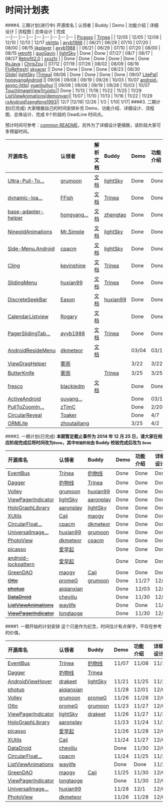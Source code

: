 时间计划表
============
####4. 三期计划(进行中)
开源库名 | 认领者 | Buddy | Demo | 功能介绍 | 详细设计 | 流程图 | 总体设计 | 完成  
:--|:-- |:--  |:--  |:--  |:--  |:--  |:--  |:--  |
[Picasso](https://github.com/square/picasso) | [Trinea](https://github.com/Trinea) | | 12/05 | 12/05 | 12/08 | 12/10 | 12/13 | 12/17
[okhttp](https://github.com/square/okhttp) | [ayyb1988](https://github.com/ayyb1988) | | 06/21 | 06/29 | 07/10 | 07/20 | 08/00 | 08/15 
[ijkplayer](https://github.com/Bilibili/ijkplayer) | [ayyb1988](https://github.com/ayyb1988) | | 06/21 | 06/29 | 07/10 | 07/20 | 08/00 | 08/15 
[retrofit](https://github.com/square/retrofit) | [guoGavin](https://github.com/guoGavin) | [lightSky](https://github.com/lightSky) | Done | Done | 07/27 | 08/7 | 08/17 | 08/27 
[Retrofit2.0](https://github.com/square/retrofit) | [xxxzhi](https://github.com/xxxzhi) | | Done | Done | Done | Done | Done | Done 
[RxJava](https://github.com/ReactiveX/RxJava) | [ChrisZou](https://github.com/ChrisZou) || 07/12 | 07/19 | 07/26 | 08/02 | 08/09 | 08/16 
[FlyRefresh](https://github.com/race604/FlyRefresh)| [skyacer](https://github.com/skyacer) || Done | Done | Done | Done | 08/23 | 08/30   
[Glide](https://github.com/bumptech/glide)| [lightSky](https://github.com/lightSky) |[Trinea](https://github.com/Trinea)| 08/06 | Done | Done | Done | Done | 09/07 
[LitePal](https://github.com/LitePalFramework/LitePal)| [hongyangAndroid](https://github.com/hongyangAndroid) || 09/06 | 09/08 | 09/19 | 09/26 | 10/03 | 10/07 
[android-async-http](https://github.com/loopj/android-async-http)| [yuanhuihui](https://github.com/yuanhuihui) || 09/06 | 09/08 | 09/19 | 09/26 | 10/03 | 10/07 
[TouchImageView](https://github.com/MikeOrtiz/TouchImageView)|[truistic](https://github.com/truistic)|| Done | 11/13 | 11/18 | 11/22 | 11/25 | 11/29 
[ListViewAnimations](https://github.com/nhaarman/ListViewAnimations)|[demonyan](https://github.com/demonyan)|| 11/07 | 11/10 | 11/13 | 11/16 | 11/22 | 11/29 
[rxAndroid](https://github.com/ReactiveX/RxAndroid)|[zengfeng1993](https://github.com/zengfeng1993)|| 12/7 |12/19| 12/26 | 1/3 | 1/10| 1/17|
####3. 二期计划(已完成)
大家根据自己的时间安排补充 Demo、功能介绍、详细设计、流程图、总体设计、完成 6个阶段的 DeadLine 时间点。  

预计时间可参考：[common README](./common/README.md)，另外为了详细设计更细致，该阶段大家可多预留时间。  

开源库名 | 认领者 | 解析文档 | Buddy | Demo | 功能介绍 | 详细设计 | 流程图 | 总体设计 | 完成  
:--|:-- |:--  |:--  |:--  |:--  |:--  |:--  |:--  |:--  |
[Ultra-Pull-To…](https://github.com/liaohuqiu/android-Ultra-Pull-To-Refresh "Ultra-Pull-To-Refresh") | [grumoon](https://github.com/grumoon) | [文档](../view/other/android-ultra-pull-to-refresh) | [lightSky](https://github.com/lightSky) | Done | Done | Done | Done  | Done  | Done    
[dynamic-loa…](https://github.com/singwhatiwanna/dynamic-load-apk "dynamic-load-apk") | [FFish](https://github.com/FFish) |[文档](../tool-lib/plugin/dynamic-load-apk) | [Trinea](https://github.com/Trinea) | Done | Done | Done | Done | Done | Done
[base-adapter-helper](https://github.com/JoanZapata/base-adapter-helper) | [hongyang…](https://github.com/hongyangAndroid "hongyangAndroid")| [文档](../tool-lib/other/base-adapter-helper) | [zhengtao](https://github.com/zhengtao620) | Done | Done | Done | Done | Done | Done
[NineoldAnimations](https://github.com/JakeWharton/NineOldAndroids)| [Mr.Simple](https://github.com/bboyfeiyu) |[文档](../tool-lib/compatibility/nineoldanimations) | [lightSky](https://github.com/lightSky) | Done |Done |Done | Done|Done|Done
[Side-Menu.Android](https://github.com/Yalantis/Side-Menu.Android)|[cpacm](https://github.com/cpacm) |[文档](../view/menu/side-menu.android) |[lightSky](https://github.com/lightSky) | Done |Done |Done|Done|Pass|03/18  
[Cling](https://github.com/kevinshine/cling) | [kevinshine](https://github.com/kevinshine) | [文档](../tool-lib/network/cling) | [Trinea](https://github.com/Trinea) | Done | Done | Done | Done | Done | Done  
[SlidingMenu](https://github.com/jfeinstein10/SlidingMenu) | [huxian99](https://github.com/huxian99) | [文档](../view/menu/sliding-menu) | [Trinea](https://github.com/Trinea) | Done | Done | Done | Done | Done | Done |    
[DiscreteSeekBar](https://github.com/AnderWeb/discreteSeekBar) | [Eason](https://github.com/wangeason) | [文档](../view/progress-bar/discrete-seek-bar) | [huxian99](https://github.com/huxian99) | Done | Done | Done | Done | Done | Done |    
[CalendarListview](https://github.com/traex/CalendarListview) | [Rogary](https://github.com/Rogary) | [文档](../view/list-view/calendar-list-view) | | Done | Done | Done | Done | Done | Done  
[PagerSlidingTab…](https://github.com/astuetz/PagerSlidingTabStrip "PagerSlidingTabStrip") | [ayyb1988](https://github.com/ayyb1988) | [文档](../view/other/pager-sliding-tab-strip) | [Trinea](https://github.com/Trinea) |Done |Done  |Done  |Done  |Done  |Done 
[AndroidResideMenu](https://github.com/SpecialCyCi/AndroidResideMenu) | [dkmeteor](https://github.com/dkmeteor) | [文档](../view/menu/reside-menu) | | 03/04 | 03/10 | 03/16 | 03/22 | 03/28 | 03/31 | 
[ViewDragHelper](android/support/v4/widget/ViewDragHelper.java) | [雾雨](https://github.com/nyanpassu) | |  | 3/22 | 3/22 | 3/22 | 3/22 | 3/22 | 3/22
[ButterKnife](https://github.com/JakeWharton/ButterKnife/) | [雾雨](https://github.com/nyanpassu) | | [Trinea](https://github.com/Trinea) | 3/25 | 3/25 | 3/25 | 3/25 | 3/25 | 3/25
[fresco](https://github.com/facebook/fresco/) | [blackiedm](https://github.com/blackiedm) | [文档](../tool-lib/image-cache/fresco) | | Done | Done | 4/30 | 5/14 | 5/28 | 6/10
[ActiveAndroid](https://github.com/pardom/ActiveAndroid) | [ouyang…](https://github.com/ouyangxiangshao "ouyangxiangshao") | | | Done | 03/11 | 03/18 | 03/25 | 04/02 | 04/09
[PullToZoomIn…](https://github.com/matrixxun/PullToZoomInListView "PullToZoomInListView") | [zTimC](https://github.com/Yom9c) | | | Done | 2/20 | 03/01 | 03/8 | 03/15 |3/19|
[CircularReveal](https://github.com/ozodrukh/CircularReveal) | [Toaker](https://github.com/Toaker) | | | Done | 4/7 | 4/15 | 4/25 | 5/5 | 5/10 |     
[ORMLite](https://github.com/j256/ormlite-android) | [zhoutailiang](https://github.com/zhoutailiang) | |  | 3/25 | 4/2 | 4/23 | 5/7 | 5/21 | 6/1 |

####2. 一期计划(已完成)
**本期暂定截止事件为 2014 年 12 月 25 日，请大家在相应阶段完成后将时间改为`Done`，其中`校验阶段`由 Buddy 校验完成后改为 `Done`**  

开源库名 | 认领者 | Buddy | Demo | 功能介绍 | 详细设计 | 流程图 | 总体设计 | 完成 | 校验  
:--|:-- |:--  |:--  |:--  |:--  |:--  |:--  |:--  |:--  |
[EventBus](https://github.com/greenrobot/EventBus) | [Trinea](https://github.com/Trinea) | [扔物线](https://github.com/rengwuxian) | Done | Done | Done | Done | Done | Done |  
[Dagger](https://github.com/square/dagger) | [扔物线](https://github.com/rengwuxian) | [Trinea](https://github.com/Trinea) | Done | Done | Done | Done | Done | Done |   
[Volley](https://android.googlesource.com/platform/frameworks/volley) | [grumoon](https://github.com/grumoon) | [huxian99](https://github.com/huxian99) |Done |Done | Done | Done |Done | Done |  
[ViewPagerIndicator](https://github.com/JakeWharton/Android-ViewPagerIndicator) | [lightSky](https://github.com/lightSky) | [aaronplay](https://github.com/AaronPlay)  | Done | Done | Done | Done | Done | Done |  Done
[HoloGraphLibrary](https://github.com/Androguide/HoloGraphLibrary) | [aaronplay](https://github.com/AaronPlay) |[lightSky](https://github.com/lightSky)  | Done | Done | Done | Done | Done | Done |  
[XUtils](https://github.com/wyouflf/xUtils) | [Caij](https://github.com/Caij) | [maogy](https://github.com/maogy) | Done| Done | Done | Done | Done | 12/17 |  
[CircularFloat…](https://github.com/oguzbilgener/CircularFloatingActionMenu "CircularFloatingActionMenu") | [cpacm](https://github.com/cpacm) | [dkmeteor](https://github.com/dkmeteor) | Done | Done | Done | Done | Done | Done |  
[UniversalImage…](https://github.com/nostra13/Android-Universal-Image-Loader "Android-Universal-Image-Loader") | [huxian99](https://github.com/huxian99) | [grumoon](https://github.com/grumoon) | Done | Done | Done | Done | Done | Done |   
[PhotoView](https://github.com/chrisbanes/PhotoView/) | [dkmeteor](https://github.com/dkmeteor) | [cpacm](https://github.com/cpacm) | Done | Done | Done | Done | Done | 12/12 |   
[picasso](https://github.com/square/picasso) | [爱早起](https://github.com/liang7) | | Done | Done | Done | delay | delay | delay |  
[android-lockpattern](https://code.google.com/p/android-lockpattern/) | [爱早起](https://github.com/liang7) | | Done | Done | Done | Done | Done | Done |  
[GreenDAO](https://github.com/greenrobot/greenDAO) | [maogy](https://github.com/maogy) |[Caij](https://github.com/Caij) | Done | Done | Done | Done | 12/20 | 12/20 |  
~~[Otto](https://github.com/square/otto)~~ | [promeG](https://github.com/promeG) |[grumoon](https://github.com/grumoon) | Done | 11/27 | 12/03 | 12/10 | 12/17 | 12/20 |  
~~[photup](https://github.com/chrisbanes/photup)~~ | [aiqianxian](https://github.com/aiqianxian) | | Done | 12/03 | 12/07 | 12/08 | 12/12 | 12/15 |  
~~[DataDroid](https://github.com/foxykeep/DataDroid)~~ | [cheyiliu](https://github.com/cheyiliu) | | Done | 11/30 | 12/05 | 12/10 | 12/15 | 12/20 |  
~~[ListViewAnimations](https://github.com/nhaarman/ListViewAnimations)~~ | [waylife](https://github.com/waylife) | | Done | Done | 11/23 | 11/30 | 12/7 | 12/14 |  
~~[ViewPagerIndicator](https://github.com/JakeWharton/Android-ViewPagerIndicator)~~ | [longtaoge](https://github.com/longtaoge) | | Done | 11/30 | 12/05 | 12/10 | 12/15 | 12/20 |  
 


####1. 一期开始的计划安排
这个只是作为纪念，时间估计有点保守，不存在参考的价值。  

开源库名 | 认领者 | Buddy | Demo | 功能介绍 | 详细设计 | 流程图 | 总体设计 | 完成  
:--|:-- |:--  |:--  |:--  |:--  |:--  |:--  |:--  |
[EventBus](https://github.com/greenrobot/EventBus) | [Trinea](https://github.com/Trinea) | [扔物线](https://github.com/rengwuxian) | 11/07 | 11/08 | 11/10 | 11/15 | 11/18 | 11/20 
[Dagger](https://github.com/square/dagger) | [扔物线](https://github.com/rengwuxian) | [Trinea](https://github.com/Trinea) | | | | | |  
[AndroidViewHover](https://github.com/daimajia/AndroidViewHover) | [drakeet](https://github.com/drakeet) | [lightSky](https://github.com/lightSky) | 11/21 | 11/25 | 11/29 | 12/2 | 12/6 | 12/9
[photup](https://github.com/chrisbanes/photup) | [aiqianxian](https://github.com/aiqianxian) | | 11/28 | 12/01 | 12/05 | 12/08 | 12/12 | 12/15
[Volley](https://android.googlesource.com/platform/frameworks/volley) | [grumoon](https://github.com/grumoon) | [promeG](https://github.com/promeG) |11/26 |11/28 | 12/03| 12/05|12/08 | 12/11
[Otto](https://github.com/square/otto) | [promeG](https://github.com/promeG) | [grumoon](https://github.com/grumoon) | 11/23 | 11/27 | 12/03 | 12/10 | 12/17 | 12/20   
[ViewPagerIndicator](https://github.com/JakeWharton/Android-ViewPagerIndicator) | [lightSky](https://github.com/lightSky) | [drakeet](https://github.com/drakeet)  |11/26 |11/27 | 11/30| 12/02|12/05 | 12/08
[HoloGraphLibrary](https://github.com/Androguide/HoloGraphLibrary) | [aaronplay](https://github.com/AaronPlay) | | 11/23 | 11/24 | 11/26 | 11/28 | 11/30 | 12/02
[picasso](https://github.com/square/picasso) | [爱早起](https://github.com/liang7) | | 11/26 | 11/28 | 12/02 | 12/07 | 12/13 | 12/14
[XUtils](https://github.com/wyouflf/xUtils) | [Caij](https://github.com/Caij) | | 11/24 | 11/27 | 12/07 | 12/11 | 12/16 | 12/17
[DataDroid](https://github.com/foxykeep/DataDroid) | [cheyiliu](https://github.com/cheyiliu) | | Done | 11/30 | 12/05 | 12/10 | 12/15 | 12/20
[CircularFloat…](https://github.com/oguzbilgener/CircularFloatingActionMenu "CircularFloatingActionMenu")| [cpacm](https://github.com/cpacm) | | 11/24 | 11/25 | 11/27 | 11/29 | 12/01 | 12/03
[ListViewAnimations](https://github.com/nhaarman/ListViewAnimations) | [waylife](https://github.com/waylife) | | Done | Done | 11/23 | 11/30 | 12/7 | 12/14
[GreenDAO](https://github.com/greenrobot/greenDAO) | [maogy](https://github.com/maogy) |[Caij](https://github.com/Caij) | 11/25 | 11/30 | 12/05 | 12/10 | 12/15 | 12/20
[ViewPagerIndicator](https://github.com/JakeWharton/Android-ViewPagerIndicator) | [longtaoge](https://github.com/longtaoge) | | Done | 11/30 | 12/05 | 12/10 | 12/15 | 12/20
[UniversalImage…](https://github.com/nostra13/Android-Universal-Image-Loader "Android-Universal-Image-Loader") | [huxian99](https://github.com/huxian99) | | 11/28 | 12/1 | 12/6 | 12/8 | 12/10 | 12/12  
[PhotoView](https://github.com/chrisbanes/PhotoView/) | [dkmeteor](https://github.com/dkmeteor) | | 11/26 | 11/28 | 12/6 | 12/8 | 12/10 | 12/12
